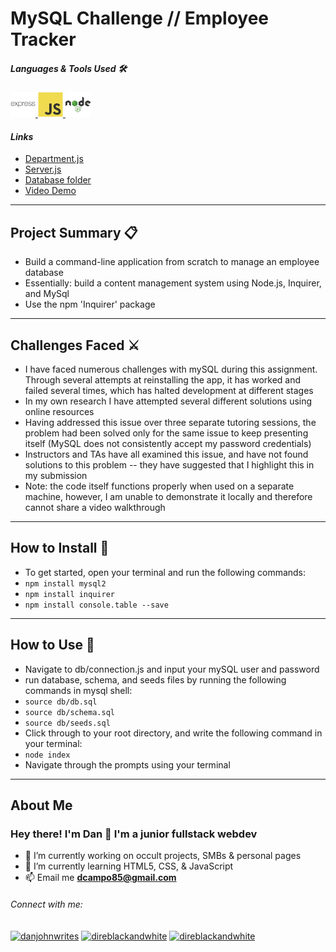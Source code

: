 # MySQL Challenge // Employee Tracker

##### _Languages & Tools Used_ 🛠
<a href="https://expressjs.com" target="_blank" rel="noreferrer"> <img src="https://raw.githubusercontent.com/devicons/devicon/master/icons/express/express-original-wordmark.svg" alt="express" width="40" height="40"/> </a>
</a> <a href="https://developer.mozilla.org/en-US/docs/Web/JavaScript" target="_blank" rel="noreferrer"> <img src="https://raw.githubusercontent.com/devicons/devicon/master/icons/javascript/javascript-original.svg" alt="javascript" width="40" height="40"/> </a> 
<a href="https://nodejs.org" target="_blank" rel="noreferrer"> <img src="https://raw.githubusercontent.com/devicons/devicon/master/icons/nodejs/nodejs-original-wordmark.svg" alt="nodejs" width="40" height="40"/> </a> </p>

#### _Links_
* <a href="https://github.com/F3N215/MySQL-Employee-Tracker/tree/main/lib">Department.js</a>
* <a href="https://github.com/F3N215/MySQL-Employee-Tracker/blob/main/server.js">Server.js</a>
* <a href="https://github.com/F3N215/MySQL-Employee-Tracker/tree/main/db">Database folder</a>
* <a href="https://streamable.com/bade36">Video Demo</a>

-----
## Project Summary 📋
* Build a command-line application from scratch to manage an employee database
* Essentially: build a content management system using Node.js, Inquirer, and MySql
* Use the npm 'Inquirer' package

-----
## Challenges Faced ⚔️  
* I have faced numerous challenges with mySQL during this assignment. Through several attempts at reinstalling the app, it has worked and failed several times, which has halted development at different stages
* In my own research I have attempted several different solutions using online resources
* Having addressed this issue over three separate tutoring sessions, the problem had been solved only for the same issue to keep presenting itself (MySQL does not consistently accept my password credentials)
* Instructors and TAs have all examined this issue, and have not found solutions to this problem -- they have suggested that I highlight this in my submission
* Note: the code itself functions properly when used on a separate machine, however, I am unable to demonstrate it locally and therefore cannot share a video walkthrough

-----
## How to Install 📝  
* To get started, open your terminal and run the following commands:
* `npm install mysql2`
* `npm install inquirer`
* `npm install console.table --save`

-----
## How to Use 📝  
* Navigate to db/connection.js and input your mySQL user and password
* run database, schema, and seeds files by running the following commands in mysql shell:
* `source db/db.sql`
* `source db/schema.sql`
* `source db/seeds.sql`
* Click through to your root directory, and write the following command in your terminal:
* `node index`
* Navigate through the prompts using your terminal

-----
## About Me
<h3 align="left">Hey there! I'm Dan 👋 I'm a junior fullstack webdev</h3>

* 🔭 I’m currently working on occult projects, SMBs & personal pages
* 🌱 I’m currently learning HTML5, CSS, & JavaScript
* 📫 Email me **dcampo85@gmail.com**

<h6 align="left">Connect with me:</h6>
<p align="left">
<a href="https://twitter.com/danjohnwrites" target="blank"><img align="center" src="https://raw.githubusercontent.com/rahuldkjain/github-profile-readme-generator/master/src/images/icons/Social/twitter.svg" alt="danjohnwrites" height="30" width="40" /></a>
<a href="https://instagram.com/direblackandwhite" target="blank"><img align="center" src="https://raw.githubusercontent.com/rahuldkjain/github-profile-readme-generator/master/src/images/icons/Social/instagram.svg" alt="direblackandwhite" height="30" width="40" /></a>
<a href="https://instagram.com/direpike" target="blank"><img align="center" src="https://raw.githubusercontent.com/rahuldkjain/github-profile-readme-generator/master/src/images/icons/Social/instagram.svg" alt="direblackandwhite" height="30" width="40" /></a>
</p>

